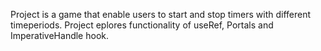 Project is a game that enable users to start and stop timers with different timeperiods.
Project eplores functionality of useRef, Portals and ImperativeHandle hook.
